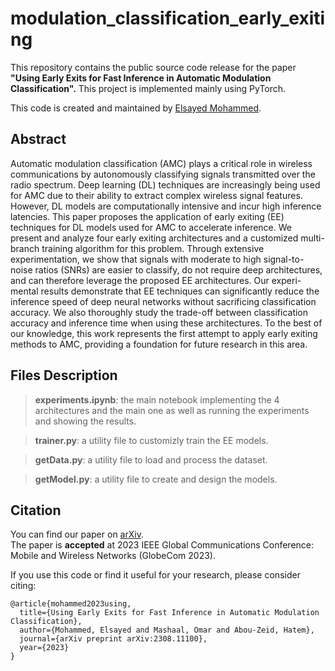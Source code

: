# modulation_classification_early_exiting
This repository contains the public source code release for the paper <b>"Using Early Exits for Fast Inference in Automatic Modulation Classification".</b> This project is implemented mainly using PyTorch.

This code is created and maintained by [Elsayed Mohammed](https://github.com/ElSayedMMostafa).


## Abstract
Automatic modulation classification (AMC) plays a critical role in wireless communications by autonomously
classifying signals transmitted over the radio spectrum. Deep learning (DL) techniques are increasingly being used for AMC due to their ability to extract complex wireless signal features. However, DL models are computationally intensive and incur high inference latencies. This paper proposes the application of early exiting (EE) techniques for DL models used for AMC to accelerate inference. We present and analyze four early exiting architectures and a customized multi-branch training algorithm for this problem. Through extensive experimentation, we show that signals with moderate to high signal-to-noise ratios (SNRs) are easier to classify, do not require deep architectures, and can therefore leverage the proposed EE architectures. Our experi- mental results demonstrate that EE techniques can significantly reduce the inference speed of deep neural networks without sacrificing classification accuracy. We also thoroughly study the trade-off between classification accuracy and inference time when using these architectures. To the best of our knowledge, this work represents the first attempt to apply early exiting methods to AMC, providing a foundation for future research in this area.


## Files Description
>  **experiments.ipynb**: the main notebook implementing the 4 architectures and the main one as well as running the experiments and showing the results.

> **trainer.py**: a utility file to customizly train the EE models.

> **getData.py**: a utility file to load and process the dataset.

> **getModel.py**: a utility file to create and design the models.

## Citation
You can find our paper on [arXiv](https://arxiv.org/abs/2308.11100). \
The paper is **accepted** at 2023 IEEE Global Communications Conference: Mobile and Wireless Networks (GlobeCom 2023).

If you use this code or find it useful for your research, please consider citing:
```
@article{mohammed2023using,
  title={Using Early Exits for Fast Inference in Automatic Modulation Classification},
  author={Mohammed, Elsayed and Mashaal, Omar and Abou-Zeid, Hatem},
  journal={arXiv preprint arXiv:2308.11100},
  year={2023}
}
```
